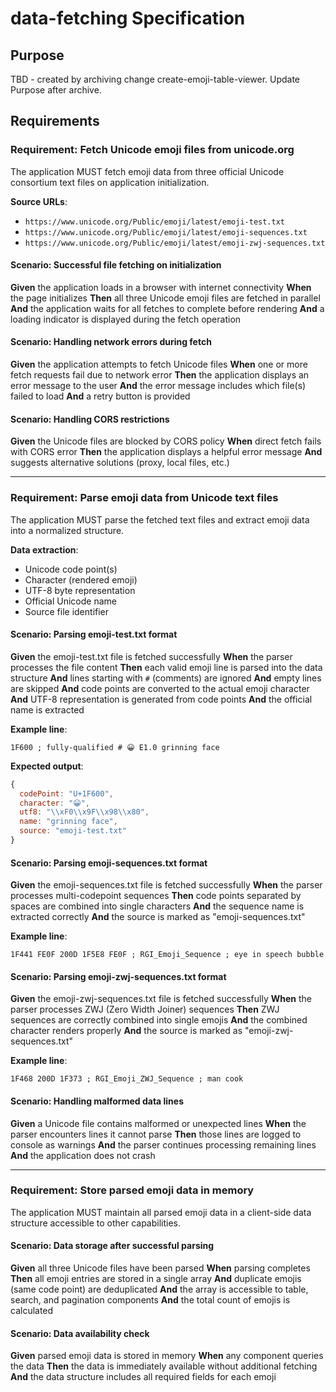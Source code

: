 # data-fetching Specification

## Purpose
TBD - created by archiving change create-emoji-table-viewer. Update Purpose after archive.
## Requirements
### Requirement: Fetch Unicode emoji files from unicode.org

The application MUST fetch emoji data from three official Unicode consortium text files on application initialization.

**Source URLs**:
- `https://www.unicode.org/Public/emoji/latest/emoji-test.txt`
- `https://www.unicode.org/Public/emoji/latest/emoji-sequences.txt`
- `https://www.unicode.org/Public/emoji/latest/emoji-zwj-sequences.txt`

#### Scenario: Successful file fetching on initialization

**Given** the application loads in a browser with internet connectivity
**When** the page initializes
**Then** all three Unicode emoji files are fetched in parallel
**And** the application waits for all fetches to complete before rendering
**And** a loading indicator is displayed during the fetch operation

#### Scenario: Handling network errors during fetch

**Given** the application attempts to fetch Unicode files
**When** one or more fetch requests fail due to network error
**Then** the application displays an error message to the user
**And** the error message includes which file(s) failed to load
**And** a retry button is provided

#### Scenario: Handling CORS restrictions

**Given** the Unicode files are blocked by CORS policy
**When** direct fetch fails with CORS error
**Then** the application displays a helpful error message
**And** suggests alternative solutions (proxy, local files, etc.)

---

### Requirement: Parse emoji data from Unicode text files

The application MUST parse the fetched text files and extract emoji data into a normalized structure.

**Data extraction**:
- Unicode code point(s)
- Character (rendered emoji)
- UTF-8 byte representation
- Official Unicode name
- Source file identifier

#### Scenario: Parsing emoji-test.txt format

**Given** the emoji-test.txt file is fetched successfully
**When** the parser processes the file content
**Then** each valid emoji line is parsed into the data structure
**And** lines starting with `#` (comments) are ignored
**And** empty lines are skipped
**And** code points are converted to the actual emoji character
**And** UTF-8 representation is generated from code points
**And** the official name is extracted

**Example line**:
```
1F600 ; fully-qualified # 😀 E1.0 grinning face
```

**Expected output**:
```javascript
{
  codePoint: "U+1F600",
  character: "😀",
  utf8: "\\xF0\\x9F\\x98\\x80",
  name: "grinning face",
  source: "emoji-test.txt"
}
```

#### Scenario: Parsing emoji-sequences.txt format

**Given** the emoji-sequences.txt file is fetched successfully
**When** the parser processes multi-codepoint sequences
**Then** code points separated by spaces are combined into single characters
**And** the sequence name is extracted correctly
**And** the source is marked as "emoji-sequences.txt"

**Example line**:
```
1F441 FE0F 200D 1F5E8 FE0F ; RGI_Emoji_Sequence ; eye in speech bubble
```

#### Scenario: Parsing emoji-zwj-sequences.txt format

**Given** the emoji-zwj-sequences.txt file is fetched successfully
**When** the parser processes ZWJ (Zero Width Joiner) sequences
**Then** ZWJ sequences are correctly combined into single emojis
**And** the combined character renders properly
**And** the source is marked as "emoji-zwj-sequences.txt"

**Example line**:
```
1F468 200D 1F373 ; RGI_Emoji_ZWJ_Sequence ; man cook
```

#### Scenario: Handling malformed data lines

**Given** a Unicode file contains malformed or unexpected lines
**When** the parser encounters lines it cannot parse
**Then** those lines are logged to console as warnings
**And** the parser continues processing remaining lines
**And** the application does not crash

---

### Requirement: Store parsed emoji data in memory

The application MUST maintain all parsed emoji data in a client-side data structure accessible to other capabilities.

#### Scenario: Data storage after successful parsing

**Given** all three Unicode files have been parsed
**When** parsing completes
**Then** all emoji entries are stored in a single array
**And** duplicate emojis (same code point) are deduplicated
**And** the array is accessible to table, search, and pagination components
**And** the total count of emojis is calculated

#### Scenario: Data availability check

**Given** parsed emoji data is stored in memory
**When** any component queries the data
**Then** the data is immediately available without additional fetching
**And** the data structure includes all required fields for each emoji

